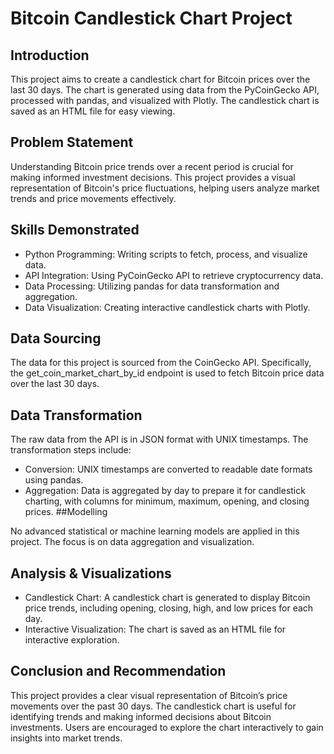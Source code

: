 # Bitcoin Candlestick Chart Project

## Introduction
This project aims to create a candlestick chart for Bitcoin prices over the last 30 days. The chart is generated using data from the PyCoinGecko API, processed with pandas, and visualized with Plotly. The candlestick chart is saved as an HTML file for easy viewing.

## Problem Statement
Understanding Bitcoin price trends over a recent period is crucial for making informed investment decisions. This project provides a visual representation of Bitcoin's price fluctuations, helping users analyze market trends and price movements effectively.

## Skills Demonstrated
* Python Programming: Writing scripts to fetch, process, and visualize data.
* API Integration: Using PyCoinGecko API to retrieve cryptocurrency data.
* Data Processing: Utilizing pandas for data transformation and aggregation.
* Data Visualization: Creating interactive candlestick charts with Plotly.

## Data Sourcing
The data for this project is sourced from the CoinGecko API. Specifically, the get_coin_market_chart_by_id endpoint is used to fetch Bitcoin price data over the last 30 days.

## Data Transformation
The raw data from the API is in JSON format with UNIX timestamps. The transformation steps include:

* Conversion: UNIX timestamps are converted to readable date formats using pandas.
* Aggregation: Data is aggregated by day to prepare it for candlestick charting, with columns for minimum, maximum, opening, and closing prices.
##Modelling

No advanced statistical or machine learning models are applied in this project. The focus is on data aggregation and visualization.

## Analysis & Visualizations

* Candlestick Chart: A candlestick chart is generated to display Bitcoin price trends, including opening, closing, high, and low prices for each day.
* Interactive Visualization: The chart is saved as an HTML file for interactive exploration.
## Conclusion and Recommendation
This project provides a clear visual representation of Bitcoin’s price movements over the past 30 days. The candlestick chart is useful for identifying trends and making informed decisions about Bitcoin investments. Users are encouraged to explore the chart interactively to gain insights into market trends.
